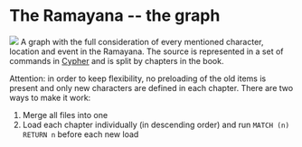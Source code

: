 # The Ramayana -- the graph

![](media/MOSHED-2020-9-14-14-47-23.gif)
A graph with the full consideration of every mentioned character, location and event in the Ramayana. The source is represented in a set of commands in [Cypher](https://www.opencypher.org/) and is split by chapters in the book.

Attention: in order to keep flexibility, no preloading of the old items is present and only new characters are defined in each chapter. There are two ways to make it work:

1. Merge all files into one
2. Load each chapter individually (in descending order) and run `MATCH (n) RETURN n` before each new load
